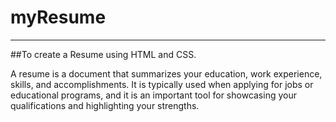 # myResume
<hr>
##To create a Resume using HTML and CSS. 

A resume is a document that summarizes your education, work experience, skills, and accomplishments. It is typically used when applying for jobs or educational programs, and it is an important tool for showcasing your qualifications and highlighting your strengths.
